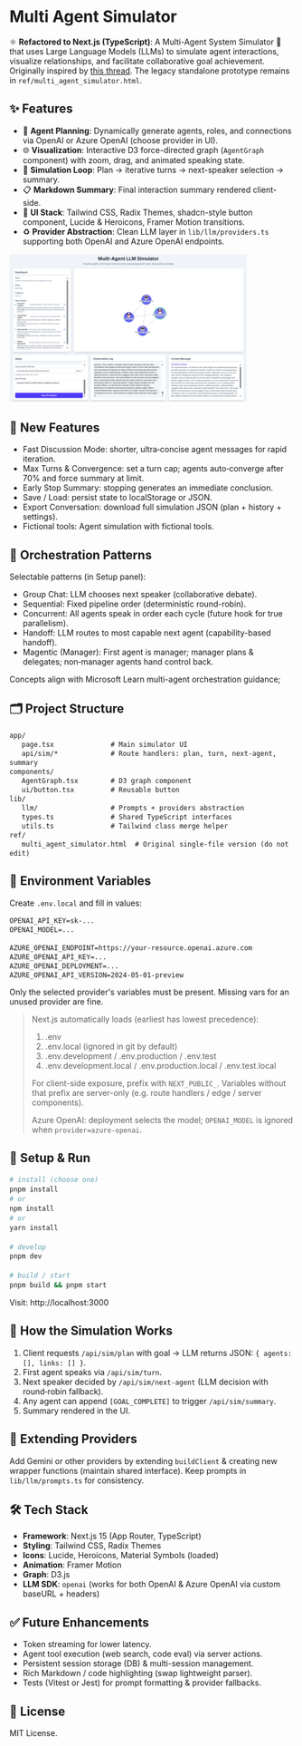 # Multi Agent Simulator

⚛️ **Refactored to Next.js (TypeScript)**: A Multi-Agent System Simulator 🤖 that uses Large Language Models (LLMs) to simulate agent interactions, visualize relationships, and facilitate collaborative goal achievement. Originally inspired by [this thread](https://x.com/algo_diver/status/1909257761013322112). The legacy standalone prototype remains in `ref/multi_agent_simulator.html`.

## ✨ Features

- 🧠 **Agent Planning**: Dynamically generate agents, roles, and connections via OpenAI or Azure OpenAI (choose provider in UI).
- 🌐 **Visualization**: Interactive D3 force-directed graph (`AgentGraph` component) with zoom, drag, and animated speaking state.
- 🔄 **Simulation Loop**: Plan → iterative turns → next-speaker selection → summary.
- 📋 **Markdown Summary**: Final interaction summary rendered client-side.
- 🎨 **UI Stack**: Tailwind CSS, Radix Themes, shadcn-style button component, Lucide & Heroicons, Framer Motion transitions.
- ♻️ **Provider Abstraction**: Clean LLM layer in `lib/llm/providers.ts` supporting both OpenAI and Azure OpenAI endpoints.

<img alt="ui" src="ref/sim.png" width="420"/>

## 🔁 New Features

- Fast Discussion Mode: shorter, ultra‑concise agent messages for rapid iteration.
- Max Turns & Convergence: set a turn cap; agents auto‑converge after 70% and force summary at limit.
- Early Stop Summary: stopping generates an immediate conclusion.
- Save / Load: persist state to localStorage or JSON.
- Export Conversation: download full simulation JSON (plan + history + settings).
- Fictional tools: Agent simulation with fictional tools.

## 🧪 Orchestration Patterns

Selectable patterns (in Setup panel):

- Group Chat: LLM chooses next speaker (collaborative debate).
- Sequential: Fixed pipeline order (deterministic round-robin).
- Concurrent: All agents speak in order each cycle (future hook for true parallelism).
- Handoff: LLM routes to most capable next agent (capability-based handoff).
- Magentic (Manager): First agent is manager; manager plans & delegates; non‑manager agents hand control back.

Concepts align with Microsoft Learn multi-agent orchestration guidance;

## 🗂 Project Structure

```
app/
   page.tsx              # Main simulator UI
   api/sim/*             # Route handlers: plan, turn, next-agent, summary
components/
   AgentGraph.tsx        # D3 graph component
   ui/button.tsx         # Reusable button
lib/
   llm/                  # Prompts + providers abstraction
   types.ts              # Shared TypeScript interfaces
   utils.ts              # Tailwind class merge helper
ref/
   multi_agent_simulator.html  # Original single-file version (do not edit)
```

## 🔐 Environment Variables

Create `.env.local` and fill in values:

```
OPENAI_API_KEY=sk-...
OPENAI_MODEL=...

AZURE_OPENAI_ENDPOINT=https://your-resource.openai.azure.com
AZURE_OPENAI_API_KEY=...
AZURE_OPENAI_DEPLOYMENT=...
AZURE_OPENAI_API_VERSION=2024-05-01-preview
```

Only the selected provider's variables must be present. Missing vars for an unused provider are fine.

> Next.js automatically loads (earliest has lowest precedence):
> 1. .env
> 2. .env.local (ignored in git by default)
> 3. .env.development / .env.production / .env.test
> 4. .env.development.local / .env.production.local / .env.test.local
>
> For client-side exposure, prefix with `NEXT_PUBLIC_`. Variables without that prefix are server-only (e.g. route handlers / edge / server components).
>
> Azure OpenAI: deployment selects the model; `OPENAI_MODEL` is ignored when `provider=azure-openai`.

## 🚀 Setup & Run

```bash
# install (choose one)
pnpm install
# or
npm install
# or
yarn install

# develop
pnpm dev

# build / start
pnpm build && pnpm start
```

Visit: http://localhost:3000

## 🧭 How the Simulation Works

1. Client requests `/api/sim/plan` with goal → LLM returns JSON: `{ agents: [], links: [] }`.
2. First agent speaks via `/api/sim/turn`.
3. Next speaker decided by `/api/sim/next-agent` (LLM decision with round‑robin fallback).
4. Any agent can append `[GOAL_COMPLETE]` to trigger `/api/sim/summary`.
5. Summary rendered in the UI.

## 🧩 Extending Providers

Add Gemini or other providers by extending `buildClient` & creating new wrapper functions (maintain shared interface). Keep prompts in `lib/llm/prompts.ts` for consistency.

## 🛠 Tech Stack

- **Framework**: Next.js 15 (App Router, TypeScript)
- **Styling**: Tailwind CSS, Radix Themes
- **Icons**: Lucide, Heroicons, Material Symbols (loaded)
- **Animation**: Framer Motion
- **Graph**: D3.js
- **LLM SDK**: `openai` (works for both OpenAI & Azure OpenAI via custom baseURL + headers)

## ✅ Future Enhancements

- Token streaming for lower latency.
- Agent tool execution (web search, code eval) via server actions.
- Persistent session storage (DB) & multi-session management.
- Rich Markdown / code highlighting (swap lightweight parser).
- Tests (Vitest or Jest) for prompt formatting & provider fallbacks.

## 📄 License

MIT License.
